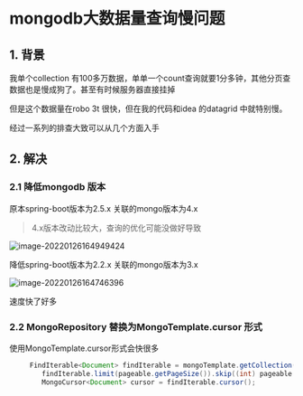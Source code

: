 # mongodb大数据量查询慢问题

## 1. 背景

我单个collection 有100多万数据，单单一个count查询就要1分多钟，其他分页查数据也是慢成狗了。甚至有时候服务器直接挂掉

但是这个数据量在robo 3t 很快，但在我的代码和idea 的datagrid 中就特别慢。

经过一系列的排查大致可以从几个方面入手

## 2. 解决

### 2.1 降低mongodb 版本

原本spring-boot版本为2.5.x 关联的mongo版本为4.x

>4.x版本改动比较大，查询的优化可能没做好导致

![image-20220126164949424](https://gitee.com/zszdevelop/blogimage/raw/master/image-20220126164949424.png)

降低spring-boot版本为2.2.x 关联的mongo版本为3.x

![image-20220126164746396](https://gitee.com/zszdevelop/blogimage/raw/master/image-20220126164746396.png)

速度快了好多

### 2.2 MongoRepository 替换为MongoTemplate.cursor 形式

使用MongoTemplate.cursor形式会快很多

```java
     FindIterable<Document> findIterable = mongoTemplate.getCollection("test").find();
        findIterable.limit(pageable.getPageSize()).skip((int) pageable.getOffset());
        MongoCursor<Document> cursor = findIterable.cursor();
```


